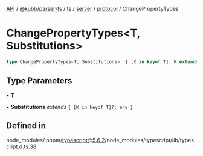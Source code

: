 [API](../../../../../../../../../packages.md) / [@kubb/parser-ts](../../../../../../../index.md) / [ts](../../../../../index.md) / [server](../../../index.md) / [protocol](../index.md) / ChangePropertyTypes

# ChangePropertyTypes\<T, Substitutions\>

```ts
type ChangePropertyTypes<T, Substitutions>: { [K in keyof T]: K extends keyof Substitutions ? Substitutions[K] : T[K] };
```

## Type Parameters

• **T**

• **Substitutions** *extends* `{ [K in keyof T]?: any }`

## Defined in

node\_modules/.pnpm/typescript@5.6.2/node\_modules/typescript/lib/typescript.d.ts:38
